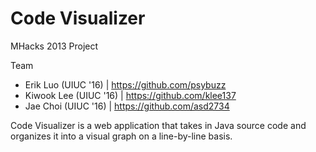 Code Visualizer
===============

MHacks 2013 Project

Team
- Erik Luo (UIUC '16) | https://github.com/psybuzz
- Kiwook Lee (UIUC '16) | https://github.com/klee137
- Jae Choi (UIUC '16) | https://github.com/asd2734

Code Visualizer is a web application that takes in Java source code and organizes it into a visual graph on a line-by-line basis.
